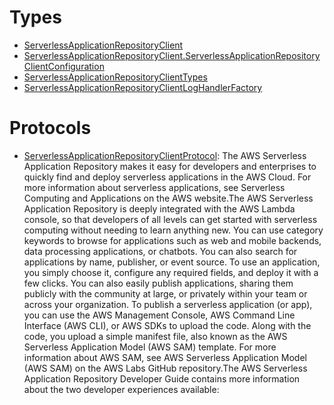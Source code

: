# Types

  - [ServerlessApplicationRepositoryClient](/aws-sdk-swift/reference/0.x/AWSServerlessApplicationRepository/ServerlessApplicationRepositoryClient)
  - [ServerlessApplicationRepositoryClient.ServerlessApplicationRepositoryClientConfiguration](/aws-sdk-swift/reference/0.x/AWSServerlessApplicationRepository/ServerlessApplicationRepositoryClient_ServerlessApplicationRepositoryClientConfiguration)
  - [ServerlessApplicationRepositoryClientTypes](/aws-sdk-swift/reference/0.x/AWSServerlessApplicationRepository/ServerlessApplicationRepositoryClientTypes)
  - [ServerlessApplicationRepositoryClientLogHandlerFactory](/aws-sdk-swift/reference/0.x/AWSServerlessApplicationRepository/ServerlessApplicationRepositoryClientLogHandlerFactory)

# Protocols

  - [ServerlessApplicationRepositoryClientProtocol](/aws-sdk-swift/reference/0.x/AWSServerlessApplicationRepository/ServerlessApplicationRepositoryClientProtocol):
    The AWS Serverless Application Repository makes it easy for developers and enterprises to quickly find and deploy serverless applications in the AWS Cloud. For more information about serverless applications, see Serverless Computing and Applications on the AWS website.The AWS Serverless Application Repository is deeply integrated with the AWS Lambda console, so that developers of all levels can get started with serverless computing without needing to learn anything new. You can use category keywords to browse for applications such as web and mobile backends, data processing applications, or chatbots. You can also search for applications by name, publisher, or event source. To use an application, you simply choose it, configure any required fields, and deploy it with a few clicks. You can also easily publish applications, sharing them publicly with the community at large, or privately within your team or across your organization. To publish a serverless application (or app), you can use the AWS Management Console, AWS Command Line Interface (AWS CLI), or AWS SDKs to upload the code. Along with the code, you upload a simple manifest file, also known as the AWS Serverless Application Model (AWS SAM) template. For more information about AWS SAM, see AWS Serverless Application Model (AWS SAM) on the AWS Labs GitHub repository.The AWS Serverless Application Repository Developer Guide contains more information about the two developer experiences available:
